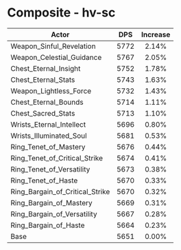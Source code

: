 # Composite - hv-sc
| Actor | DPS | Increase |
|---|:---:|:---:|
|Weapon_Sinful_Revelation|5772|2.14%|
|Weapon_Celestial_Guidance|5767|2.05%|
|Chest_Eternal_Insight|5752|1.78%|
|Chest_Eternal_Stats|5743|1.63%|
|Weapon_Lightless_Force|5732|1.43%|
|Chest_Eternal_Bounds|5714|1.11%|
|Chest_Sacred_Stats|5713|1.10%|
|Wrists_Eternal_Intellect|5696|0.80%|
|Wrists_Illuminated_Soul|5681|0.53%|
|Ring_Tenet_of_Mastery|5676|0.44%|
|Ring_Tenet_of_Critical_Strike|5674|0.41%|
|Ring_Tenet_of_Versatility|5673|0.38%|
|Ring_Tenet_of_Haste|5670|0.33%|
|Ring_Bargain_of_Critical_Strike|5670|0.32%|
|Ring_Bargain_of_Mastery|5669|0.31%|
|Ring_Bargain_of_Versatility|5667|0.28%|
|Ring_Bargain_of_Haste|5664|0.23%|
|Base|5651|0.00%|
